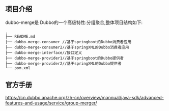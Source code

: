 ## 项目介绍
dubbo-merge是 Dubbo的一个高级特性:分组聚合,整体项目结构如下:
```text
.
├── README.md
├── dubbo-merge-consumer //基于springboot的Dubbo消费者应用
├── dubbo-merge-consumer2//基于springXML的Dubbo消费者应用
├── dubbo-merge-interface//接口定义
├── dubbo-merge-provider1//基于springboot的Dubbo提供者
├── dubbo-merge-provider2//基于springXML的Dubbo提供者
└── pom.xml
```

## 官方手册
https://cn.dubbo.apache.org/zh-cn/overview/mannual/java-sdk/advanced-features-and-usage/service/group-merger/